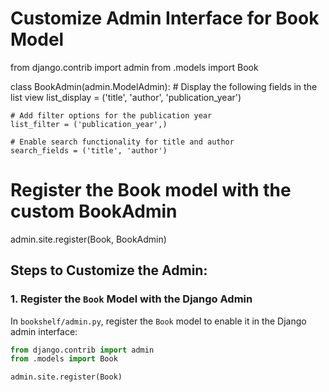 # Customize Admin Interface for Book Model
from django.contrib import admin
from .models import Book

class BookAdmin(admin.ModelAdmin):
    # Display the following fields in the list view
    list_display = ('title', 'author', 'publication_year')
    
    # Add filter options for the publication year
    list_filter = ('publication_year',)
    
    # Enable search functionality for title and author
    search_fields = ('title', 'author')

# Register the Book model with the custom BookAdmin
admin.site.register(Book, BookAdmin)

## Steps to Customize the Admin:

### 1. Register the `Book` Model with the Django Admin

In `bookshelf/admin.py`, register the `Book` model to enable it in the Django admin interface:

```python
from django.contrib import admin
from .models import Book

admin.site.register(Book)
